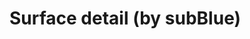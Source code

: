 <!--
id: 3603758285
link: http://tumblr.atmos.org/post/3603758285/surface-detail-by-subblue
slug: surface-detail-by-subblue
date: Wed Mar 02 2011 11:04:02 GMT-0800 (PST)
publish: 2011-03-02
tags: 
title: Surface detail (by subBlue)
-->


Surface detail (by subBlue)
===========================




